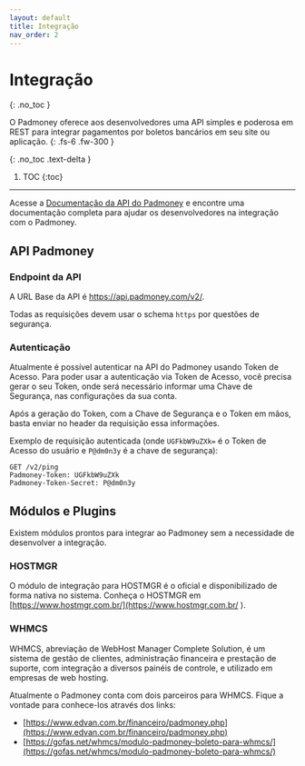 ```yaml
---
layout: default
title: Integração
nav_order: 2
---
```


# Integração
{: .no_toc }

O Padmoney oferece aos desenvolvedores uma API simples e poderosa em REST para integrar pagamentos por boletos bancários em seu site ou aplicação.
{: .fs-6 .fw-300 }

{: .no_toc .text-delta }

1. TOC
{:toc}

---


Acesse a [Documentação da API do Padmoney](https://developers.padmoney.com) e encontre uma documentação completa para ajudar os desenvolvedores na integração com o Padmoney.

## API Padmoney

### Endpoint da API

A URL Base da API é https://api.padmoney.com/v2/.

Todas as requisições devem usar o schema `https` por questões de segurança.

### Autenticação

Atualmente é possível autenticar na API do Padmoney usando Token de Acesso. Para poder usar a autenticação via Token de Acesso, você precisa gerar o seu Token, onde será necessário informar uma Chave de Segurança, nas configurações da sua conta.

Após a geração do Token, com a Chave de Segurança e o Token em mãos, basta enviar no header da requisição essa informações.

Exemplo de requisição autenticada (onde `UGFkbW9uZXk=` é o Token de Acesso do usuário e `P@dm0n3y` é a chave de segurança):

```
GET /v2/ping
Padmoney-Token: UGFkbW9uZXk
Padmoney-Token-Secret: P@dm0n3y
```

## Módulos e Plugins

Existem módulos prontos para integrar ao Padmoney sem a necessidade de desenvolver a integração. 

### HOSTMGR

O módulo de integração para HOSTMGR é o oficial e disponibilizado de forma nativa no sistema. Conheça o HOSTMGR em [https://www.hostmgr.com.br/](https://www.hostmgr.com.br/
).

### WHMCS

WHMCS, abreviação de WebHost Manager Complete Solution, é um sistema de gestão de clientes, administração financeira e prestação de suporte, com integração a diversos painéis de controle, e utilizado em empresas de web hosting.

Atualmente o Padmoney conta com dois parceiros para WHMCS. Fique a vontade para conhece-los através dos links:

- [https://www.edvan.com.br/financeiro/padmoney.php](https://www.edvan.com.br/financeiro/padmoney.php)
- [https://gofas.net/whmcs/modulo-padmoney-boleto-para-whmcs/](https://gofas.net/whmcs/modulo-padmoney-boleto-para-whmcs/)
